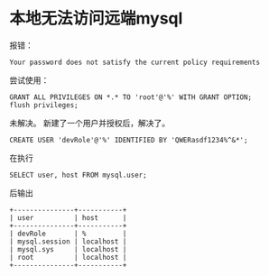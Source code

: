 # 本地无法访问远端mysql
报错：
```
Your password does not satisfy the current policy requirements
```
尝试使用：
```
GRANT ALL PRIVILEGES ON *.* TO 'root'@'%' WITH GRANT OPTION;
flush privileges;
```
未解决。
新建了一个用户并授权后，解决了。
```
CREATE USER 'devRole'@'%' IDENTIFIED BY 'QWERasdf1234%^&*';
```
在执行
```
SELECT user, host FROM mysql.user;
```
后输出
```
+---------------+-----------+
| user          | host      |
+---------------+-----------+
| devRole       | %         |
| mysql.session | localhost |
| mysql.sys     | localhost |
| root          | localhost |
+---------------+-----------+
```
